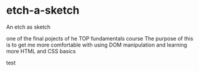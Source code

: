 # etch-a-sketch
An etch as sketch

one of the final pojects of he TOP fundamentals course 
The purpose of this is to get me more comfortable with using DOM manipulation and learning more HTML and CSS basics

test